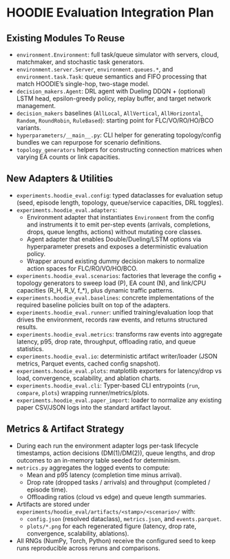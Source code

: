 # HOODIE Evaluation Integration Plan

## Existing Modules To Reuse
- `environment.Environment`: full task/queue simulator with servers, cloud, matchmaker, and stochastic task generators.
- `environment.server.Server`, `environment.queues.*`, and `environment.task.Task`: queue semantics and FIFO processing that match HOODIE’s single-hop, two-stage model.
- `decision_makers.Agent`: DRL agent with Dueling DDQN + (optional) LSTM head, epsilon-greedy policy, replay buffer, and target network management.
- `decision_makers` baselines (`AllLocal`, `AllVertical`, `AllHorizontal`, `Random`, `RoundRobin`, `RuleBased`): starting point for FLC/VO/RO/HO/BCO variants.
- `hyperparameters/__main__.py`: CLI helper for generating topology/config bundles we can repurpose for scenario definitions.
- `topology_generators` helpers for constructing connection matrices when varying EA counts or link capacities.

## New Adapters & Utilities
- `experiments.hoodie_eval.config`: typed dataclasses for evaluation setup (seed, episode length, topology, queue/service capacities, DRL toggles).
- `experiments.hoodie_eval.adapters`:
  - Environment adapter that instantiates `Environment` from the config and instruments it to emit per-step events (arrivals, completions, drops, queue lengths, actions) without mutating core classes.
  - Agent adapter that enables Double/Dueling/LSTM options via hyperparameter presets and exposes a deterministic evaluation policy.
  - Wrapper around existing dummy decision makers to normalize action spaces for FLC/RO/VO/HO/BCO.
- `experiments.hoodie_eval.scenarios`: factories that leverage the config + topology generators to sweep load (P), EA count (N), and link/CPU capacities (R_H, R_V, f_*), plus dynamic traffic patterns.
- `experiments.hoodie_eval.baselines`: concrete implementations of the required baseline policies built on top of the adapters.
- `experiments.hoodie_eval.runner`: unified training/evaluation loop that drives the environment, records raw events, and returns structured results.
- `experiments.hoodie_eval.metrics`: transforms raw events into aggregate latency, p95, drop rate, throughput, offloading ratio, and queue statistics.
- `experiments.hoodie_eval.io`: deterministic artifact writer/loader (JSON metrics, Parquet events, cached config snapshot).
- `experiments.hoodie_eval.plots`: matplotlib exporters for latency/drop vs load, convergence, scalability, and ablation charts.
- `experiments.hoodie_eval.cli`: Typer-based CLI entrypoints (`run`, `compare`, `plots`) wrapping runner/metrics/plots.
- `experiments.hoodie_eval.paper_import`: loader to normalize any existing paper CSV/JSON logs into the standard artifact layout.

## Metrics & Artifact Strategy
- During each run the environment adapter logs per-task lifecycle timestamps, action decisions (DM(1)/DM(2)), queue lengths, and drop outcomes to an in-memory table seeded for determinism.
- `metrics.py` aggregates the logged events to compute:
  - Mean and p95 latency (completion time minus arrival).
  - Drop rate (dropped tasks / arrivals) and throughput (completed / episode time).
  - Offloading ratios (cloud vs edge) and queue length summaries.
- Artifacts are stored under `experiments/hoodie_eval/artifacts/<stamp>/<scenario>/` with:
  - `config.json` (resolved dataclass), `metrics.json`, and `events.parquet`.
  - `plots/*.png` for each regenerated figure (latency, drop rate, convergence, scalability, ablations).
- All RNGs (NumPy, Torch, Python) receive the configured seed to keep runs reproducible across reruns and comparisons.
